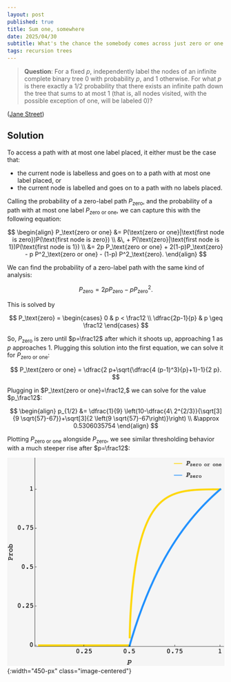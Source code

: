 ```yaml
---
layout: post
published: true
title: Sum one, somewhere
date: 2025/04/30
subtitle: What's the chance the somebody comes across just zero or one labels on an unending walk down a binary tree with nodes randomly blessed with a label?
tags: recursion trees
---
```


>**Question**: For a fixed $p,$ independently label the nodes of an infinite complete binary tree $0$ with probability $p,$ and $1$ otherwise. For what $p$ is there exactly a $1/2$ probability that there exists an infinite path down the tree that sums to at most $1$ $($that is, all nodes visited, with the possible exception of one, will be labeled $0)?$

<!--more-->

([Jane Street](https://www.janestreet.com/puzzles/sum-one-somewhere-index/))

## Solution

To access a path with at most one label placed, it either must be the case that:
- the current node is labelless and goes on to a path with at most one label placed, or
- the current node is labelled and goes on to a path with no labels placed.

Calling the probability of a zero-label path $P_\text{zero},$ and the probability of a path with at most one label $P_\text{zero or one},$ we can capture this with the following equation:

$$ 
  \begin{align}
    P_\text{zero or one} &= P(\text{zero or one}|\text{first node is zero})P(\text{first node is zero}) \\ &\, + P(\text{zero}|\text{first node is 1})P(\text{first node is 1}) \\
                    &= 2p P_\text{zero or one} + 2(1-p)P_\text{zero} - p P^2_\text{zero or one} - (1-p) P^2_\text{zero}. 
  \end{align}
$$

We can find the probability of a zero-label path with the same kind of analysis:

$$ P_\text{zero} = 2p P_\text{zero} - p P^2_\text{zero}. $$

This is solved by

$$ P_\text{zero} = 
  \begin{cases} 
    0 & p < \frac12 \\ 
    \dfrac{2p-1}{p} & p \geq \frac12 
  \end{cases} 
$$

So, $P_\text{zero}$ is zero until $p=\frac12$ after which it shoots up, approaching $1$ as $p$ approaches $1.$ Plugging this solution into the first equation, we can solve it for $P_\text{zero or one}$:


$$ P_\text{zero or one} = \dfrac{2 p+\sqrt{\dfrac{4 (p-1)^3}{p}+1}-1}{2 p}. $$

Plugging in $P_\text{zero or one}=\frac12,$ we can solve for the value $p_\frac12$:

$$ 
  \begin{align}
    p_{1/2} &= \dfrac{1}{9} \left(10-\dfrac{4\ 2^{2/3}}{\sqrt[3]{9 \sqrt{57}-67}}+\sqrt[3]{2 \left(9 \sqrt{57}-67\right)}\right) \\ 
            &\approx 0.5306035754 
  \end{align} 
$$

Plotting $P_\text{zero or one}$ alongside $P_\text{zero},$ we see similar thresholding behavior with a much steeper rise after $p=\frac12$:

![](/img/2025-04-30-JS-zero-or-one-tree.png){:width="450-px" class="image-centered"}

<br>
